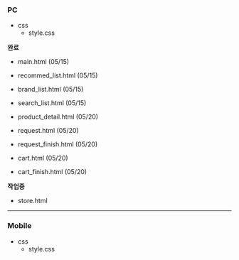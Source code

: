 
### PC 
+ css 
    + style.css

**완료**

- main.html (05/15)
- recommed_list.html (05/15)
- brand_list.html (05/15)
- search_list.html (05/15)

- product_detail.html (05/20)
- request.html (05/20)
- request_finish.html (05/20)
- cart.html (05/20)
- cart_finish.html (05/20)


**작업중**
- store.html

- - -


### Mobile
+ css 
    + style.css
